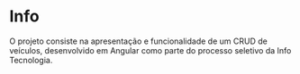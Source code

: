 # Info
O projeto consiste na apresentação e funcionalidade de um CRUD de veículos, desenvolvido em Angular como parte do processo seletivo da Info Tecnologia. 
